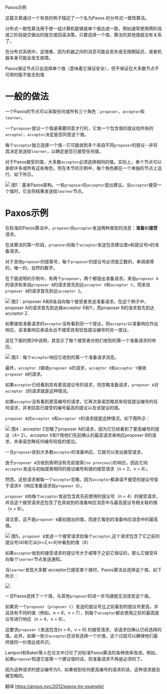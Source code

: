 Paxos示例

这篇文章通过一个有效的例子描述了一个名为Paxos 的分布式一致性算法。

分布式一致性算法用于使一组计算机能够就单个值达成一致，例如通常使用两阶段或三阶段提交做出的提交或回滚决策。只要选择一个值，算法的其他值就没有关系了。

在分布式系统中，这很难，因为机器之间的消息可能会丢失或无限期延迟，或者机器本身可能会发生故障。

Paxos保证节点只会选择单个值（意味着它保证安全），但不保证在大多数节点不可用时能不能去到值

# 一般的做法

一个Paxos的节点可以采取任何或所有三个角色：`proposer`，`acceptor`和`learner`。

一个`proposer`提议一个值是需要同意才行的，它发一个包含值的提议给所有的`acceptor`，`acceptor`决定是否同意这个值。

每个`acceptor`独立选择一个值--它可能收到多个来自不同`proposer`的提议--并将其决定发送给`learner`，以确定是否已接受任何值。

对于Paxos接受的值，大多数`acceptor`必须选择相同的值。实际上，单个节点可以承担许多或所有这些角色，但在本节的示例中，每个角色都在一个单独的节点上运行，如下所示。

[![](https://angus.nyc/wp-content/uploads/2012/06/0.png)](https://angus.nyc/wp-content/uploads/2012/06/0.png)
图1：基本Paxos架构。一些`proposer`向`acceptor`提出建议。当`acceptor`接受一个值时，它会将结果发送给`learner`节点。

# Paxos示例

在标准的Paxos算法中，`proposer`向`acceptor`发送两种类型的消息：**准备**和**接受**请求。

在该算法的第一阶段，`proposer`向每个`acceptor`发送包含建议值v和提议号n的准备请求。

对于其他`proposer`的提案号，每个`proposer`的提议号必须是正数的，单调递增的，唯一的，自然的数字。

在下面说明的示例中，有两个`proposer`，两个都提出准备请求。来自`proposer A`的请求和来自`proposer B`的请求首先到达`acceptor X`和`acceptor Y`，而来自`proposer B`的请求首先到达`acceptor Z`。

[![](https://angus.nyc/wp-content/uploads/2012/06/2.png)](https://angus.nyc/wp-content/uploads/2012/06/2.png)
图2：proposer A和B各自向每个接受者发送准备请求。在这个例子中，proposer A的请求首先到达接acceptor X和Y，而proposer B的请求首先到达acceptor Z.

如果接收准备请求的`acceptor`没有看到另一个提议，则`acceptor`以准备响应作出响应，该准备响应承诺永远不接受具有较低提议编号的另一提议。

这在下面的图3中说明，其显示了每个接受者对他们收到的第一个准备请求的响应。

[![](https://angus.nyc/wp-content/uploads/2012/06/3.png)](https://angus.nyc/wp-content/uploads/2012/06/3.png)
图3：每个`acceptor`响应它收到的第一个准备请求消息。

最终，`acceptor Z`接收`proposer A`的请求，`acceptor X`和`acceptor Y`接收`proposer B`的请求。

如果`acceptor`已经看到具有更高提议号的请求，则忽略准备请求，`proposer A`对`acceptor Z`的请求就是这种情况。

如果`acceptor`没有看到更高编号的请求，它再次承诺忽略具有较低提议编号的任何请求，并发回其已接受的编号最高的提议以及该提议的值。

`proposer B`对`acceptor X`和`acceptor Y`的请求就是这种情况，如下图所示：

[![](https://angus.nyc/wp-content/uploads/2012/06/4.png)](https://angus.nyc/wp-content/uploads/2012/06/4.png)
图4：acceptor Z忽略了proposer A的请求，因为它已经看到了更高编号的提议（4> 2）。acceptor X和Y用他们先前确认的最高请求来响应proposer B的请求，并承诺忽略任何编号较低的提议。

一旦`proposer`收到大多数`acceptor`的准备响应，它就可以发出接受请求。

由于`proposer A`仅收到表明没有先前提案`[no previous]`的响应，因此它向`acceptor`发送与初始提案相同的提议编号和值的接受请求（n = 2，v = 8）。

然而，这些请求被每一个`acceptor`忽略，因为`acceptor`都承诺不接受的提议号低于请求4（响应准备请求给`proposer B`）。

`proposer B`向每个`acceptor`发送包含其先前使用的提议号（n = 4）的接受请求，并且这个接受请求还包含了在其收到的准备响应消息中与最高提议号相关联的值（v = 8）。

请注意，这不是`proposer B`最初提出的值，而是它看到的准备响应消息中的最高值。

[![](https://angus.nyc/wp-content/uploads/2012/06/5.png)](https://angus.nyc/wp-content/uploads/2012/06/5.png)
图5，`proposer B`发送一个接受请求给每个`acceptor`,这个请求包含了它之前的提议号(4)和它从[n=2,v=8]中看到的值（8）

如果`acceptor`收到的接受请求的提议号大于或等于之前它保证的，那么它接受并向每个`learner`节点发送通知。

当`learner`发现大多数`acceptor已接受某个值时，Paxos算法会选择这个值，如下所示：

[![](https://angus.nyc/wp-content/uploads/2012/06/6.png)](https://angus.nyc/wp-content/uploads/2012/06/6.png)

一旦Paxos选择了一个值，与其他`proposer`的进一步沟通就无法改变这个值。

如果另一个`proposer`（`proposer C`）发送的提议号比之前看到的提议号更高，并且具有不同的值（例如，n = 6，v = 7），则每个`acceptor`都会使用之前的最高提议号进行响应（n = 4，v = 8）。

这要求`proposer C`发送包含[n = 6，v = 8] 的接受请求，该请求仅确认已经选择的值。此外，如果一些少`acceptor`还没有选择一个价值，这个过程可以确保他们最终就同一价值达成共识。

Lamport和Baker等人在论文中讨论了对标准Paxos算法的各种效率改进。例如，如果`proposer`知道它是第一个建议值的话，则准备请求不再是必须的了。

因为这种请求的提议编号为0，如果收到任何更高编号的请求的话，这种请求就会被忽略的。


翻译 https://angus.nyc/2012/paxos-by-example/
